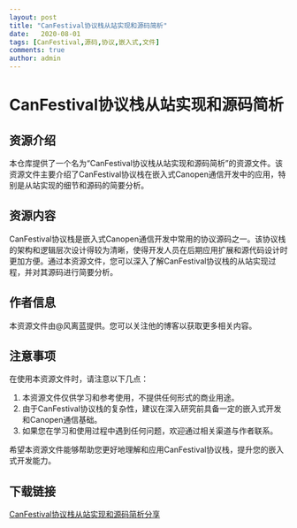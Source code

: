 ```yaml
---
layout: post
title: "CanFestival协议栈从站实现和源码简析"
date:   2020-08-01
tags: [CanFestival,源码,协议,嵌入式,文件]
comments: true
author: admin
---
```

# CanFestival协议栈从站实现和源码简析

## 资源介绍

本仓库提供了一个名为“CanFestival协议栈从站实现和源码简析”的资源文件。该资源文件主要介绍了CanFestival协议栈在嵌入式Canopen通信开发中的应用，特别是从站实现的细节和源码的简要分析。

## 资源内容

CanFestival协议栈是嵌入式Canopen通信开发中常用的协议源码之一。该协议栈的架构和逻辑层次设计得较为清晰，使得开发人员在后期应用扩展和源代码设计时更加方便。通过本资源文件，您可以深入了解CanFestival协议栈的从站实现过程，并对其源码进行简要分析。

## 作者信息

本资源文件由@风离蓝提供。您可以关注他的博客以获取更多相关内容。

## 注意事项

在使用本资源文件时，请注意以下几点：

1. 本资源文件仅供学习和参考使用，不提供任何形式的商业用途。
2. 由于CanFestival协议栈的复杂性，建议在深入研究前具备一定的嵌入式开发和Canopen通信基础。
3. 如果您在学习和使用过程中遇到任何问题，欢迎通过相关渠道与作者联系。

希望本资源文件能够帮助您更好地理解和应用CanFestival协议栈，提升您的嵌入式开发能力。

## 下载链接

[CanFestival协议栈从站实现和源码简析分享](https://pan.quark.cn/s/f2d0f72f0c73)